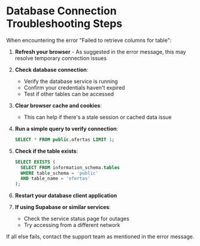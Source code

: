 # Database Connection Troubleshooting Steps

When encountering the error "Failed to retrieve columns for table":

1. **Refresh your browser** - As suggested in the error message, this may resolve temporary connection issues

2. **Check database connection**:
   - Verify the database service is running
   - Confirm your credentials haven't expired
   - Test if other tables can be accessed

3. **Clear browser cache and cookies**:
   - This can help if there's a stale session or cached data issue

4. **Run a simple query to verify connection**:
   ```sql
   SELECT * FROM public.ofertas LIMIT 1;
   ```

5. **Check if the table exists**:
   ```sql
   SELECT EXISTS (
     SELECT FROM information_schema.tables 
     WHERE table_schema = 'public'
     AND table_name = 'ofertas'
   );
   ```

6. **Restart your database client application**

7. **If using Supabase or similar services**:
   - Check the service status page for outages
   - Try accessing from a different network

If all else fails, contact the support team as mentioned in the error message.
